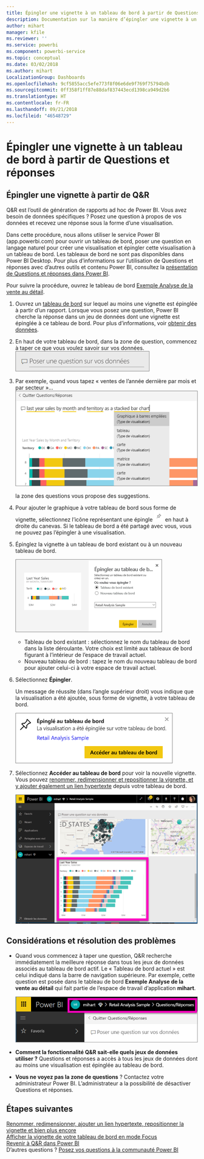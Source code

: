 ```yaml
---
title: Épingler une vignette à un tableau de bord à partir de Questions et réponses
description: Documentation sur la manière d’épingler une vignette à un tableau de bord Power BI à partir de la zone Q&R
author: mihart
manager: kfile
ms.reviewer: ''
ms.service: powerbi
ms.component: powerbi-service
ms.topic: conceptual
ms.date: 03/02/2018
ms.author: mihart
LocalizationGroup: Dashboards
ms.openlocfilehash: 9cf5855acc5efe773f8f06e6de9f769f75794bdb
ms.sourcegitcommit: 0ff358f1ff87e88daf837443ecd1398ca949d2b6
ms.translationtype: HT
ms.contentlocale: fr-FR
ms.lasthandoff: 09/21/2018
ms.locfileid: "46548729"
---
```

# <a name="pin-a-tile-to-a-dashboard-from-qa"></a>Épingler une vignette à un tableau de bord à partir de Questions et réponses
## <a name="how-to-pin-a-tile-from-qa"></a>Épingler une vignette à partir de Q&R
Q&R est l’outil de génération de rapports ad hoc de Power BI. Vous avez besoin de données spécifiques ? Posez une question à propos de vos données et recevez une réponse sous la forme d’une visualisation.

Dans cette procédure, nous allons utiliser le service Power BI (app.powerbi.com) pour ouvrir un tableau de bord, poser une question en langage naturel pour créer une visualisation et épingler cette visualisation à un tableau de bord. Les tableaux de bord ne sont pas disponibles dans Power BI Desktop. Pour plus d’informations sur l’utilisation de Questions et réponses avec d’autres outils et contenu Power BI, consultez la [présentation de Questions et réponses dans Power BI](consumer/end-user-q-and-a.md). 

Pour suivre la procédure, ouvrez le tableau de bord [Exemple Analyse de la vente au détail](sample-retail-analysis.md).


1. Ouvrez un [tableau de bord](consumer/end-user-dashboards.md) sur lequel au moins une vignette est épinglée à partir d’un rapport. Lorsque vous posez une question, Power BI cherche la réponse dans un jeu de données dont une vignette est épinglée à ce tableau de bord.  Pour plus d’informations, voir [obtenir des données](service-get-data.md).
2. En haut de votre tableau de bord, dans la zone de question, commencez à taper ce que vous voulez savoir sur vos données.  
   ![zone Questions et réponses](media/service-dashboard-pin-tile-from-q-and-a/power-bi-question-box.png)
3. Par exemple, quand vous tapez « ventes de l’année dernière par mois et par secteur »…  
   ![tapez une question](media/service-dashboard-pin-tile-from-q-and-a/power-bi-type-q-and-a.png)

   la zone des questions vous propose des suggestions.
4. Pour ajouter le graphique à votre tableau de bord sous forme de vignette, sélectionnez l’icône représentant une épingle ![](media/service-dashboard-pin-tile-from-q-and-a/pbi_pintile.png) en haut à droite du canevas. Si le tableau de bord a été partagé avec vous, vous ne pouvez pas l’épingler à une visualisation.

5. Épinglez la vignette à un tableau de bord existant ou à un nouveau tableau de bord.

   ![boîte de dialogue Épingler au tableau de bord](media/service-dashboard-pin-tile-from-q-and-a/power-bi-pin-to-dashboard.png)

   * Tableau de bord existant : sélectionnez le nom du tableau de bord dans la liste déroulante. Votre choix est limité aux tableaux de bord figurant à l’intérieur de l’espace de travail actuel.
   * Nouveau tableau de bord : tapez le nom du nouveau tableau de bord pour ajouter celui-ci à votre espace de travail actuel.

6. Sélectionnez **Épingler**.

   Un message de réussite (dans l’angle supérieur droit) vous indique que la visualisation a été ajoutée, sous forme de vignette, à votre tableau de bord.  

   ![Épinglé au tableau de bord](media/service-dashboard-pin-tile-from-q-and-a/power-bi-pin.png)
7. Sélectionnez **Accéder au tableau de bord** pour voir la nouvelle vignette. Vous pouvez [renommer, redimensionner et repositionner la vignette, et y ajouter également un lien hypertexte](service-dashboard-edit-tile.md) depuis votre tableau de bord.

   ![tableau de bord avec vignettes](media/service-dashboard-pin-tile-from-q-and-a/power-bi-pinned.png)

## <a name="considerations-and-troubleshooting"></a>Considérations et résolution des problèmes
* Quand vous commencez à taper une question, Q&R recherche immédiatement la meilleure réponse dans tous les jeux de données associés au tableau de bord actif.  Le « Tableau de bord actuel » est celui indiqué dans la barre de navigation supérieure. Par exemple, cette question est posée dans le tableau de bord **Exemple Analyse de la vente au détail** qui fait partie de l’espace de travail d’application **mihart**.

  ![vues miniatures](media/service-dashboard-pin-tile-from-q-and-a/power-bi-navbar.png)
* **Comment la fonctionnalité Q&R sait-elle quels jeux de données utiliser ?**  Questions et réponses a accès à tous les jeux de données dont au moins une visualisation est épinglée au tableau de bord.

* **Vous ne voyez pas la zone de questions** ? Contactez votre administrateur Power BI. L’administrateur a la possibilité de désactiver Questions et réponses.


## <a name="next-steps"></a>Étapes suivantes
[Renommer, redimensionner, ajouter un lien hypertexte, repositionner la vignette et bien plus encore](service-dashboard-edit-tile.md)    
[Afficher la vignette de votre tableau de bord en mode Focus](consumer/end-user-focus.md)     
[Revenir à Q&R dans Power BI](consumer/end-user-q-and-a.md)  
D’autres questions ? [Posez vos questions à la communauté Power BI](http://community.powerbi.com/)
